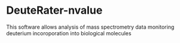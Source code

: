 # DeuteRater-nvalue
This software allows analysis of mass spectrometry data monitoring deuterium incoroporation into biological molecules
